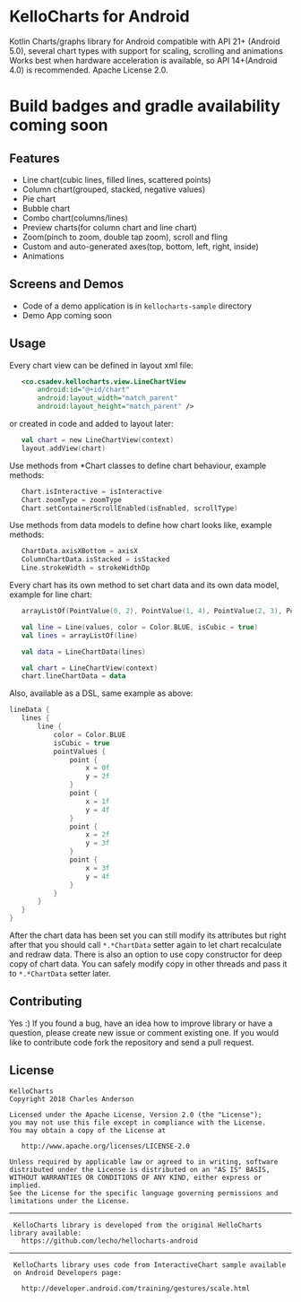 # KelloCharts for Android
Kotlin Charts/graphs library for Android compatible with API 21+ (Android 5.0), several chart types with support for scaling, scrolling and animations
Works best when hardware acceleration is available, so API 14+(Android 4.0) is recommended.
Apache License 2.0.

# Build badges and gradle availability coming soon

## Features

 - Line chart(cubic lines, filled lines, scattered points)
 - Column chart(grouped, stacked, negative values)
 - Pie chart
 - Bubble chart
 - Combo chart(columns/lines)
 - Preview charts(for column chart and line chart)
 - Zoom(pinch to zoom, double tap zoom), scroll and fling
 - Custom and auto-generated axes(top, bottom, left, right, inside)
 - Animations

## Screens and Demos

 - Code of a demo application is in `kellocharts-sample` directory 
 - Demo App coming soon

## Usage

Every chart view can be defined in layout xml file:

 ```xml
    <co.csadev.kellocharts.view.LineChartView
        android:id="@+id/chart"
        android:layout_width="match_parent"
        android:layout_height="match_parent" />
 ```

 or created in code and added to layout later:

 ```Kotlin
    val chart = new LineChartView(context)
    layout.addView(chart)
 ```

 Use methods from *Chart classes to define chart behaviour, example methods:

 ```Kotlin
    Chart.isInteractive = isInteractive
    Chart.zoomType = zoomType
    Chart.setContainerScrollEnabled(isEnabled, scrollType)
 ```

 Use methods from data models to define how chart looks like, example methods:

 ```Kotlin
    ChartData.axisXBottom = axisX
    ColumnChartData.isStacked = isStacked
    Line.strokeWidth = strokeWidthDp
 ```

 Every chart has its own method to set chart data and its own data model, example for line chart:

 ```Kotlin
    arrayListOf(PointValue(0, 2), PointValue(1, 4), PointValue(2, 3), PointValue(3, 4))

    val line = Line(values, color = Color.BLUE, isCubic = true)
    val lines = arrayListOf(line)

    val data = LineChartData(lines)

    val chart = LineChartView(context)
    chart.lineChartData = data
 ```

 Also, available as a DSL, same example as above:

 ```Kotlin
lineData {
    lines {
        line {
            color = Color.BLUE
            isCubic = true
            pointValues {
                point {
                    x = 0f
                    y = 2f
                }
                point {
                    x = 1f
                    y = 4f
                }
                point {
                    x = 2f
                    y = 3f
                }
                point {
                    x = 3f
                    y = 4f
                }
            }
        }
    }
 }
 ```

 After the chart data has been set you can still modify its attributes but right after that you should call
 `*.*ChartData` setter again to let chart recalculate and redraw data. There is also an option to use copy constructor for deep copy of
 chart data. You can safely modify copy in other threads and pass it to `*.*ChartData` setter later.


## Contributing

Yes :) If you found a bug, have an idea how to improve library or have a question, please create new issue or comment existing one. If you would like to contribute code fork the repository and send a pull request.

## License

	KelloCharts
    Copyright 2018 Charles Anderson

    Licensed under the Apache License, Version 2.0 (the "License");
    you may not use this file except in compliance with the License.
    You may obtain a copy of the License at

       http://www.apache.org/licenses/LICENSE-2.0

    Unless required by applicable law or agreed to in writing, software
    distributed under the License is distributed on an "AS IS" BASIS,
    WITHOUT WARRANTIES OR CONDITIONS OF ANY KIND, either express or implied.
    See the License for the specific language governing permissions and
    limitations under the License.

---
     KelloCharts library is developed from the original HelloCharts library available:
       https://github.com/lecho/hellocharts-android

---
     KelloCharts library uses code from InteractiveChart sample available 
     on Android Developers page:
	 
       http://developer.android.com/training/gestures/scale.html
